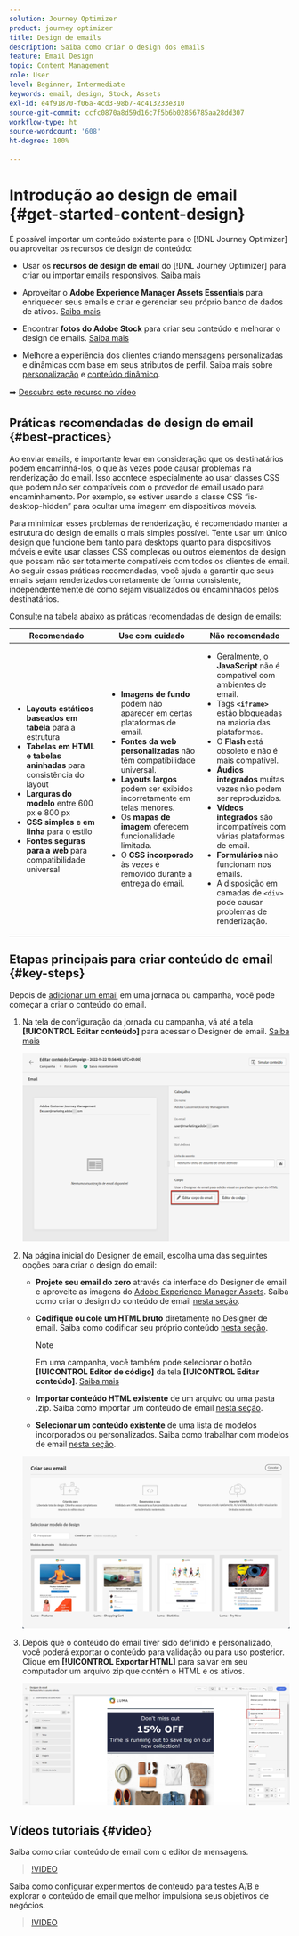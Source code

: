 ```yaml
---
solution: Journey Optimizer
product: journey optimizer
title: Design de emails
description: Saiba como criar o design dos emails
feature: Email Design
topic: Content Management
role: User
level: Beginner, Intermediate
keywords: email, design, Stock, Assets
exl-id: e4f91870-f06a-4cd3-98b7-4c413233e310
source-git-commit: ccfc0870a8d59d16c7f5b6b02856785aa28dd307
workflow-type: ht
source-wordcount: '608'
ht-degree: 100%

---
```


# Introdução ao design de email {#get-started-content-design}

É possível importar um conteúdo existente para o [!DNL Journey Optimizer] ou aproveitar os recursos de design de conteúdo:

* Usar os **recursos de design de email** do [!DNL Journey Optimizer] para criar ou importar emails responsivos. [Saiba mais](content-from-scratch.md)

* Aproveitar o **Adobe Experience Manager Assets Essentials** para enriquecer seus emails e criar e gerenciar seu próprio banco de dados de ativos. [Saiba mais](../integrations/assets.md)

* Encontrar **fotos do Adobe Stock** para criar seu conteúdo e melhorar o design de emails. [Saiba mais](../integrations/stock.md)

* Melhore a experiência dos clientes criando mensagens personalizadas e dinâmicas com base em seus atributos de perfil. Saiba mais sobre [personalização](../personalization/personalize.md) e [conteúdo dinâmico](../personalization/get-started-dynamic-content.md).

➡️ [Descubra este recurso no vídeo](#video)

## Práticas recomendadas de design de email {#best-practices}

Ao enviar emails, é importante levar em consideração que os destinatários podem encaminhá-los, o que às vezes pode causar problemas na renderização do email. Isso acontece especialmente ao usar classes CSS que podem não ser compatíveis com o provedor de email usado para encaminhamento. Por exemplo, se estiver usando a classe CSS “is-desktop-hidden” para ocultar uma imagem em dispositivos móveis.

Para minimizar esses problemas de renderização, é recomendado manter a estrutura do design de emails o mais simples possível. Tente usar um único design que funcione bem tanto para desktops quanto para dispositivos móveis e evite usar classes CSS complexas ou outros elementos de design que possam não ser totalmente compatíveis com todos os clientes de email. Ao seguir essas práticas recomendadas, você ajuda a garantir que seus emails sejam renderizados corretamente de forma consistente, independentemente de como sejam visualizados ou encaminhados pelos destinatários.

Consulte na tabela abaixo as práticas recomendadas de design de emails:

| Recomendado | Use com cuidado | Não recomendado |
|-|-|-|
| <ul><li><b>Layouts estáticos baseados em tabela</b> para a estrutura</li> <li><b>Tabelas em HTML e tabelas aninhadas</b> para consistência do layout</li> <li><b>Larguras do modelo</b> entre 600 px e 800 px </li> <li><b>CSS simples e em linha</b> para o estilo </li> <li><b>Fontes seguras para a web</b> para compatibilidade universal</li> | <ul><li><b>Imagens de fundo</b> podem não aparecer em certas plataformas de email.</li><li><b>Fontes da web personalizadas</b> não têm compatibilidade universal.</li><li><b>Layouts largos</b> podem ser exibidos incorretamente em telas menores.</li><li>Os <b>mapas de imagem</b> oferecem funcionalidade limitada.</li><li>O <b>CSS incorporado</b> às vezes é removido durante a entrega do email.</li> | <ul><li>Geralmente, o <b>JavaScript</b> não é compatível com ambientes de email.</li> <li> Tags <b>`<iframe>`</b> estão bloqueadas na maioria das plataformas. </li> <li>O <b>Flash</b> está obsoleto e não é mais compatível.</li> <li><b>Áudios integrados</b> muitas vezes não podem ser reproduzidos.</li> <li><b>Vídeos integrados</b> são incompatíveis com várias plataformas de email.</li> <li> <b>Formulários</b> não funcionam nos emails.</li> <li> A disposição em camadas de `<div>` pode causar problemas de renderização.</li> |

## Etapas principais para criar conteúdo de email {#key-steps}

Depois de [adicionar um email](create-email.md) em uma jornada ou campanha, você pode começar a criar o conteúdo do email.

1. Na tela de configuração da jornada ou campanha, vá até a tela **[!UICONTROL Editar conteúdo]** para acessar o Designer de email. [Saiba mais](create-email.md#define-email-content)

   ![](assets/email_designer_edit_email_body.png)

1. Na página inicial do Designer de email, escolha uma das seguintes opções para criar o design do email:

   * **Projete seu email do zero** através da interface do Designer de email e aproveite as imagens do [Adobe Experience Manager Assets](../integrations/assets.md). Saiba como criar o design do conteúdo de email [nesta seção](content-from-scratch.md).

   * **Codifique ou cole um HTML bruto** diretamente no Designer de email. Saiba como codificar seu próprio conteúdo [nesta seção](code-content.md).

     >[!NOTE]
     >
     >Em uma campanha, você também pode selecionar o botão **[!UICONTROL Editor de código]** da tela **[!UICONTROL Editar conteúdo]**. [Saiba mais](create-email.md#define-email-content)

   * **Importar conteúdo HTML existente** de um arquivo ou uma pasta .zip. Saiba como importar um conteúdo de email [nesta seção](existing-content.md).

   * **Selecionar um conteúdo existente** de uma lista de modelos incorporados ou personalizados. Saiba como trabalhar com modelos de email [nesta seção](../email/use-email-templates.md).

   ![](assets/email_designer_create_options.png)

1. Depois que o conteúdo do email tiver sido definido e personalizado, você poderá exportar o conteúdo para validação ou para uso posterior. Clique em **[!UICONTROL Exportar HTML]** para salvar em seu computador um arquivo zip que contém o HTML e os ativos.

   ![](assets/email_designer_export.png)

## Vídeos tutoriais {#video}

Saiba como criar conteúdo de email com o editor de mensagens.

>[!VIDEO](https://video.tv.adobe.com/v/3417587?quality=12&captions=por_br)

Saiba como configurar experimentos de conteúdo para testes A/B e explorar o conteúdo de email que melhor impulsiona seus objetivos de negócios.

>[!VIDEO](https://video.tv.adobe.com/v/3447336?captions=por_br)
